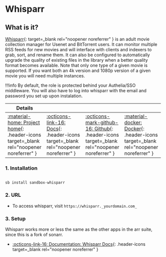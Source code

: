 # Whisparr

## What is it?

[Whisparr](https://wiki.servarr.com/whisparr){: target=_blank rel="noopener noreferrer" } is an adult movie collection manager for Usenet and BitTorrent users. It can monitor multiple RSS feeds for new movies and will interface with clients and indexers to grab, sort, and rename them. It can also be configured to automatically upgrade the quality of existing files in the library when a better quality format becomes available. Note that only one type of a given movie is supported. If you want both an 4k version and 1080p version of a given movie you will need multiple instances.

!!!info
    By default, the role is protected behind your Authelia/SSO middleware. You will also have to log into whisparr with the email and password you set up upon instalation.

| Details     |             |             |             |
|-------------|-------------|-------------|-------------|
| [:material-home: Project home](https://wiki.servarr.com/whisparr){: .header-icons target=_blank rel="noopener noreferrer" } | [:octicons-link-16: Docs](https://wiki.servarr.com/en/whisparr/quick-start-guide){: .header-icons target=_blank rel="noopener noreferrer" } | [:octicons-mark-github-16: Github](https://github.com/Whisparr/Whisparr){: .header-icons target=_blank rel="noopener noreferrer" } | [:material-docker: Docker](https://hub.docker.com/r/hotio/whisparr){: .header-icons target=_blank rel="noopener noreferrer" }|

### 1. Installation

``` shell

sb install sandbox-whisparr

```

### 2. URL

- To access whisparr, visit `https://whisparr._yourdomain.com_`

### 3. Setup

Whisparr works more or less the same as the other apps in the arr suite, since this is a fork of sonarr.

- [:octicons-link-16: Documentation: Whisparr Docs](https://wiki.servarr.com/en/whisparr/quick-start-guide){: .header-icons target=_blank rel="noopener noreferrer" }
